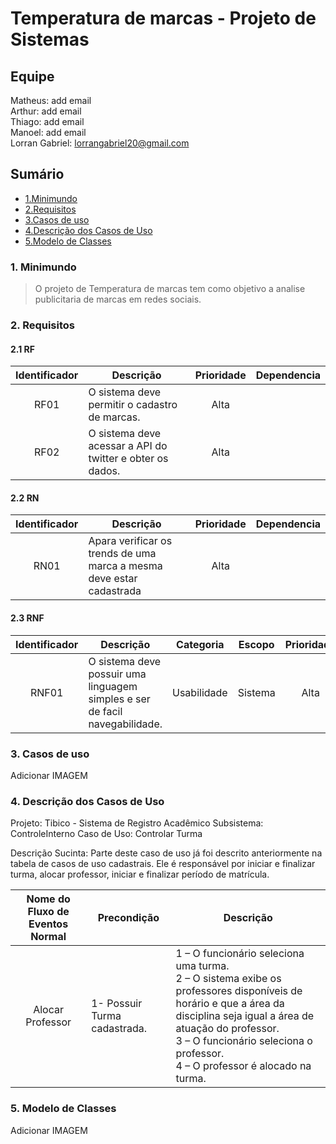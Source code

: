 # Temperatura de marcas - Projeto de Sistemas

## Equipe <br>
Matheus: add email<br>
Arthur: add email<br>
Thiago: add email<br>
Manoel: add email<br>
Lorran Gabriel: lorrangabriel20@gmail.com<br>

## Sumário

- [1.Minimundo](#1-Minimundo)<br>
- [2.Requisitos](#2-Requisitos)<br>
- [3.Casos de uso](#3-Casos-de-uso)<br>
- [4.Descrição dos Casos de Uso](#4-Descrição-dos-Casos-de-Uso)<br>
- [5.Modelo de Classes](#5-Modelo-de-Classes)<br>

### 1. Minimundo
> O projeto de Temperatura de marcas tem como objetivo a analise publicitaria de marcas em redes sociais.

### 2. Requisitos
  #### 2.1 RF
  
Identificador | Descrição | Prioridade | Dependencia
:---------: | ---------- | :---------: | :---------: |
RF01 | O sistema deve permitir o cadastro de marcas.       |Alta|  |
RF02 | O sistema deve acessar a API do twitter e obter os dados.       |Alta|  |


  #### 2.2 RN
Identificador | Descrição | Prioridade | Dependencia 
:---------: | ---------- | :---------: | :---------: |
RN01 | Apara verificar os trends de uma marca a mesma deve estar cadastrada        |Alta|  |
   
  #### 2.3 RNF
Identificador | Descrição | Categoria | Escopo | Prioridade | Dependencia
:---------: | ---------- | :---------: | :---------: | :---------: | :---------: |
RNF01 |O sistema deve possuir uma linguagem simples e ser de facil navegabilidade.        |Usabilidade| Sistema|Alta|  |

### 3. Casos de uso

Adicionar IMAGEM

### 4. Descrição dos Casos de Uso

Projeto: Tibico - Sistema de Registro Acadêmico Subsistema: ControleInterno
Caso de Uso: Controlar Turma

Descrição Sucinta: Parte deste caso de uso já foi descrito anteriormente na tabela de casos de uso cadastrais. Ele é responsável por iniciar e finalizar turma, alocar professor, iniciar e finalizar período de matrícula.

Nome do Fluxo de Eventos Normal | Precondição | Descrição 
:---------: | ---------- | ---------- |
Alocar Professor | 1- Possuir Turma cadastrada. | 1 – O funcionário seleciona uma turma.<br> 2 – O sistema exibe os professores disponíveis de horário e que a área da disciplina seja igual a área de atuação do professor.<br>3 – O funcionário seleciona o professor.<br>4 – O professor é alocado na turma.


### 5. Modelo de Classes

Adicionar IMAGEM
